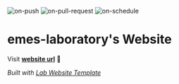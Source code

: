 
  ![on-push](../../actions/workflows/on-push.yaml/badge.svg)
  ![on-pull-request](../../actions/workflows/on-pull-request.yaml/badge.svg)
  ![on-schedule](../../actions/workflows/on-schedule.yaml/badge.svg)

  # emes-laboratory's Website

  Visit **[website url](#)** 🚀

  _Built with [Lab Website Template](https://greene-lab.gitbook.io/lab-website-template-docs)_
